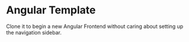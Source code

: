 # Angular Template

Clone it to begin a new Angular Frontend without caring about setting up the navigation sidebar.

